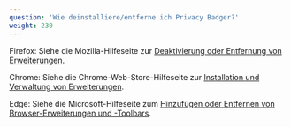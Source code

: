 ```yaml
---
question: 'Wie deinstalliere/entferne ich Privacy Badger?'
weight: 230
---
```


Firefox: Siehe die Mozilla-Hilfeseite zur [Deaktivierung oder Entfernung von Erweiterungen](https://support.mozilla.org/de/kb/addons-deaktivieren-oder-deinstallieren#w_erweiterungen-entfernen).

Chrome: Siehe die Chrome-Web-Store-Hilfeseite zur [Installation und Verwaltung von Erweiterungen](https://support.google.com/chrome_webstore/answer/2664769?hl=de).

Edge: Siehe die Microsoft-Hilfeseite zum [Hinzufügen oder Entfernen von Browser-Erweiterungen und -Toolbars](https://support.microsoft.com/de-de/microsoft-edge/erweiterungen-in-microsoft-edge-hinzuf%C3%BCgen-ausschalten-oder-entfernen-9c0ec68c-2fbc-2f2c-9ff0-bdc76f46b026).
